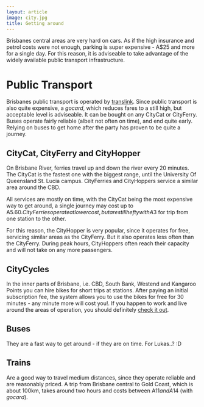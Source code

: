 ```yaml
---
layout: article
image: city.jpg
title: Getting around
---
```


Brisbanes central areas are very hard on cars. As if the high insurance and petrol
costs were not enough, parking is super expensive - A$25 and more for a single day.
For this reason, it is adviseable to take advantage of the widely available public
transport infrastructure.

# Public Transport
Brisbanes public transport is operated by [translink](http://translink.com.au).
Since public transport is also quite expensive, a *gocard*, which reduces fares to a still high,
but acceptable level is adviseable. It can be bought on any CityCat or CityFerry.
Buses operate fairly reliable (albeit not often on time), and end quite early.
Relying on buses to get home after the party has proven to be quite a journey.

## CityCat, CityFerry and CityHopper
On Brisbane River, ferries travel up and down the river every 20 minutes.
The CityCat is the fastest one with the biggest range, until the University Of Queensland
St. Lucia campus. CityFerries and CityHoppers service a similar area around the CBD.

All services are mostly on time, with the CityCat being the most expensive way to get around,
a single journey may cost up to A$5.60. CityFerries operate
at lower cost, but are still hefty with A$3 for trip from one station to the other.

For this reason, the CityHopper is very popular, since it operates for free,
servicing similar areas as the CityFerry. But it also operates less often than the CityFerry.
During peak hours, CityHoppers often reach their capacity and will not take on any more passengers.

## CityCycles
In the inner parts of Brisbane, i.e. CBD, South Bank, Westend and Kangaroo Points
you can hire bikes for short trips at stations. After paying an initial
subscription fee, the system allows you to use the bikes for free for 30 minutes - any minute more will cost you!.
If you happen to work and live around the areas of operation, you should definitely [check it out](http://www.citycycle.com.au/).

## Buses
They are a fast way to get around - if they are on time.
For Lukas..? :D

## Trains
Are a good way to travel medium distances, since they operate reliable and are reasonably priced.
A trip from Brisbane central to Gold Coast, which is about 100km, takes around two hours and costs
between A$11 and A$14 (with *gocard*).
